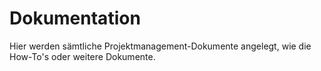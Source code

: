 # Dokumentation

Hier werden sämtliche Projektmanagement-Dokumente angelegt, wie die How-To's oder weitere Dokumente.